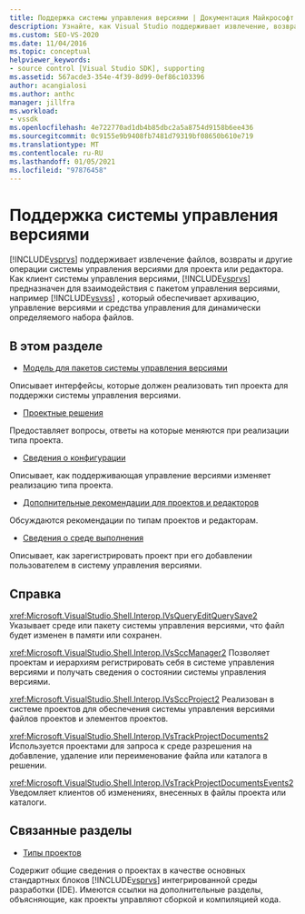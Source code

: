 ```yaml
---
title: Поддержка системы управления версиями | Документация Майкрософт
description: Узнайте, как Visual Studio поддерживает извлечение, возвраты и другие операции с системой управления версиями для проекта или редактора.
ms.custom: SEO-VS-2020
ms.date: 11/04/2016
ms.topic: conceptual
helpviewer_keywords:
- source control [Visual Studio SDK], supporting
ms.assetid: 567acde3-354e-4f39-8d99-0ef86c103396
author: acangialosi
ms.author: anthc
manager: jillfra
ms.workload:
- vssdk
ms.openlocfilehash: 4e722770ad1db4b85dbc2a5a8754d9158b6ee436
ms.sourcegitcommit: 0c9155e9b9408fb7481d79319bf08650b610e719
ms.translationtype: MT
ms.contentlocale: ru-RU
ms.lasthandoff: 01/05/2021
ms.locfileid: "97876458"
---
```

# <a name="supporting-source-control"></a>Поддержка системы управления версиями
[!INCLUDE[vsprvs](../../code-quality/includes/vsprvs_md.md)] поддерживает извлечение файлов, возвраты и другие операции системы управления версиями для проекта или редактора. Как клиент системы управления версиями, [!INCLUDE[vsprvs](../../code-quality/includes/vsprvs_md.md)] предназначен для взаимодействия с пакетом управления версиями, например [!INCLUDE[vsvss](../../extensibility/includes/vsvss_md.md)] , который обеспечивает архивацию, управление версиями и средства управления для динамически определяемого набора файлов.

## <a name="in-this-section"></a>В этом разделе
- [Модель для пакетов системы управления версиями](../../extensibility/internals/model-for-source-control-packages.md)

 Описывает интерфейсы, которые должен реализовать тип проекта для поддержки системы управления версиями.

- [Проектные решения](../../extensibility/internals/source-control-design-decisions.md)

 Предоставляет вопросы, ответы на которые меняются при реализации типа проекта.

- [Сведения о конфигурации](../../extensibility/internals/source-control-configuration-details.md)

 Описывает, как поддерживающая управление версиями изменяет реализацию типа проекта.

- [Дополнительные рекомендации для проектов и редакторов](../../extensibility/internals/additional-source-control-guidelines-for-projects-and-editors.md)

 Обсуждаются рекомендации по типам проектов и редакторам.

- [Сведения о среде выполнения](../../extensibility/internals/source-control-runtime-details.md)

 Описывает, как зарегистрировать проект при его добавлении пользователем в систему управления версиями.

## <a name="reference"></a>Справка
 <xref:Microsoft.VisualStudio.Shell.Interop.IVsQueryEditQuerySave2> Указывает среде или пакету системы управления версиями, что файл будет изменен в памяти или сохранен.

 <xref:Microsoft.VisualStudio.Shell.Interop.IVsSccManager2> Позволяет проектам и иерархиям регистрировать себя в системе управления версиями и получать сведения о состоянии системы управления версиями.

 <xref:Microsoft.VisualStudio.Shell.Interop.IVsSccProject2> Реализован в системе проектов для обеспечения системы управления версиями файлов проектов и элементов проектов.

 <xref:Microsoft.VisualStudio.Shell.Interop.IVsTrackProjectDocuments2> Используется проектами для запроса к среде разрешения на добавление, удаление или переименование файла или каталога в решении.

 <xref:Microsoft.VisualStudio.Shell.Interop.IVsTrackProjectDocumentsEvents2> Уведомляет клиентов об изменениях, внесенных в файлы проекта или каталоги.

## <a name="related-sections"></a>Связанные разделы
- [Типы проектов](../../extensibility/internals/project-types.md)

 Содержит общие сведения о проектах в качестве основных стандартных блоков [!INCLUDE[vsprvs](../../code-quality/includes/vsprvs_md.md)] интегрированной среды разработки (IDE). Имеются ссылки на дополнительные разделы, объясняющие, как проекты управляют сборкой и компиляцией кода.
